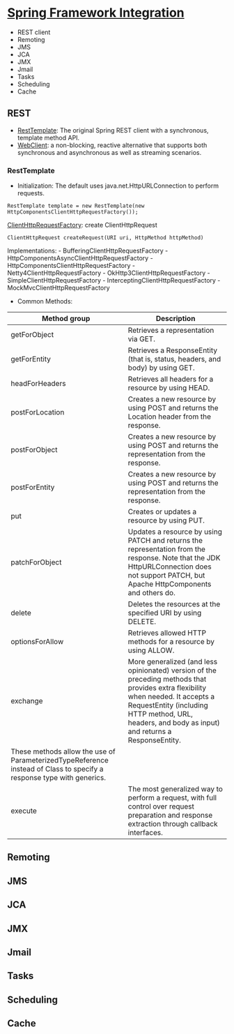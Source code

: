 # [Spring Framework Integration](https://docs.spring.io/spring-framework/docs/current/reference/html/integration.html)
- REST client
- Remoting
- JMS
- JCA
- JMX
- Jmail
- Tasks
- Scheduling
- Cache

## REST
- [RestTemplate](https://docs.spring.io/spring-framework/docs/current/javadoc-api/org/springframework/web/client/RestTemplate.html): The original Spring REST client with a synchronous, template method API.
- [WebClient](): a non-blocking, reactive alternative that supports both synchronous and asynchronous as well as streaming scenarios.

### RestTemplate
- Initialization: The default uses java.net.HttpURLConnection to perform requests. 
```
RestTemplate template = new RestTemplate(new HttpComponentsClientHttpRequestFactory());
```
[ClientHttpRequestFactory](https://docs.spring.io/spring-framework/docs/current/javadoc-api/org/springframework/http/client/ClientHttpRequestFactory.html): create ClientHttpRequest
```
ClientHttpRequest createRequest(URI uri, HttpMethod httpMethod)
```
Implementations:
    -  BufferingClientHttpRequestFactory
    -  HttpComponentsAsyncClientHttpRequestFactory
    -  HttpComponentsClientHttpRequestFactory
    -  Netty4ClientHttpRequestFactory
    -  OkHttp3ClientHttpRequestFactory
    -  SimpleClientHttpRequestFactory
    -  InterceptingClientHttpRequestFactory
    -  MockMvcClientHttpRequestFactory
- Common Methods:

| Method group |	Description |
|--------------|--------------|
|getForObject|Retrieves a representation via GET.|
|getForEntity|Retrieves a ResponseEntity (that is, status, headers, and body) by using GET.|
|headForHeaders|Retrieves all headers for a resource by using HEAD.|
|postForLocation|Creates a new resource by using POST and returns the Location header from the response.|
|postForObject|Creates a new resource by using POST and returns the representation from the response.|
|postForEntity|Creates a new resource by using POST and returns the representation from the response.|
|put|Creates or updates a resource by using PUT.|
|patchForObject|Updates a resource by using PATCH and returns the representation from the response. Note that the JDK HttpURLConnection does not support PATCH, but Apache HttpComponents and others do.
|delete|Deletes the resources at the specified URI by using DELETE.|
|optionsForAllow|Retrieves allowed HTTP methods for a resource by using ALLOW.|
|exchange|More generalized (and less opinionated) version of the preceding methods that provides extra flexibility when needed. It accepts a RequestEntity (including HTTP method, URL, headers, and body as input) and returns a ResponseEntity.
These methods allow the use of ParameterizedTypeReference instead of Class to specify a response type with generics.|
|execute| The most generalized way to perform a request, with full control over request preparation and response extraction through callback interfaces.|



## Remoting

## JMS

## JCA

## JMX

## Jmail

## Tasks

## Scheduling

## Cache
